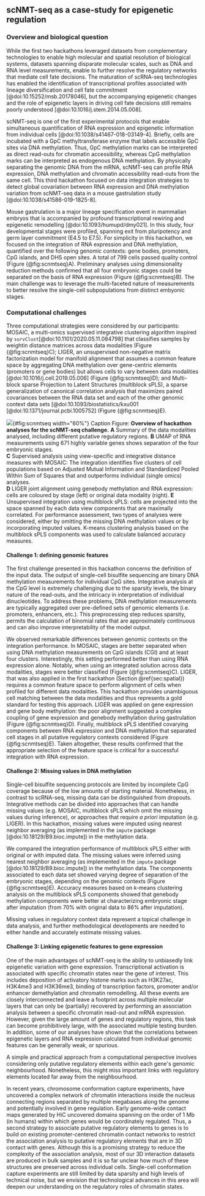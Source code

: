 ## scNMT-seq as a case-study for epigenetic regulation

### Overview and biological question

While the first two hackathons leveraged datasets from complementary technologies to enable high molecular and spatial resolution of biological systems, datasets spanning disparate molecular scales, such as DNA and RNA level measurements, enable to further resolve the regulatory networks that mediate cell fate decisions. The maturation of scRNA-seq technologies has enabled the identification of transcriptional profiles associated with lineage diversification and cell fate commitment [@doi:10.15252/msb.20178046], but the accompanying epigenetic changes and the role of epigenetic layers in driving cell fate decisions still remains poorly understood [@doi:10.1016/j.stem.2014.05.008].

scNMT-seq is one of the first experimental protocols that enable simultaneous quantification of RNA expression and epigenetic information from individual cells [@doi:10.1038/s41467-018-03149-4]. Briefly, cells are incubated with a GpC methyltransferase enzyme that labels accessible GpC sites via DNA methylation. Thus, GpC methylation marks can be interpreted as direct read-outs for chromatin accessibility, whereas CpG methylation marks can be interpreted as endogenous DNA methylation. By physically separating the genomic DNA from the mRNA, scNMT-seq can profile RNA expression, DNA methylation and chromatin accessibility read-outs from the same cell. This third hackathon focused on data integration strategies to detect global covariation between RNA expression and DNA methylation variation from scNMT-seq data in a mouse gastrulation study [@doi:10.1038/s41586-019-1825-8].

Mouse gastrulation is a major lineage specification event in mammalian embryos that is accompanied by profound transcriptional rewiring and epigenetic remodelling [@doi:10.1093/humupd/dmy021]. In this study, four developmental stages were profiled, spanning exit from pluripotency and germ layer commitment (E4.5 to E7.5). For simplicity in this hackathon, we focused on the integration of RNA expression and DNA methylation, quantified over the following genomic contexts: gene bodies, promoters, CpG islands, and DHS open sites. A total of 799 cells passed quality control (Figure {@fig:scnmtseq}A). Preliminary analyses using dimensionality reduction methods confirmed that all four embryonic stages could be separated on the basis of RNA expression (Figure {@fig:scnmtseq}B). The main challenge was to leverage the multi-faceted nature of measurements to better resolve the single-cell subpopulations from distinct embyonic stages.

### Computational challenges

Three computational strategies were considered by our participants: MOSAIC, a multi-omics supervised integrative clustering algorithm inspired by `survClust`[@doi:10.1101/2020.05.11.084798] that classifies samples by weightin distance matrices across data modalities (Figure {@fig:scnmtseq}C); LIGER, an unsupervised non-negative matrix factorization model for manifold alignment that assumes a common feature space by aggregating DNA methylation over gene-centric elements (promoters or gene bodies) but allows cells to vary between data modalities [@doi:10.1016/j.cell.2019.05.006] (Figure {@fig:scnmtseq}D); and Multi-block sparse Projection to Latent Structures (multiblock sPLS), a sparse generalization of canonical correlation analysis that maximizes paired covariances between the RNA data set and each of the other genomic context data sets [@doi:10.1093/biostatistics/kxu001 [@doi:10.1371/journal.pcbi.1005752] (Figure {@fig:scnmtseq}E).

![](images/scNMTseq.png){#fig:scnmtseq width="60%"} 
Caption Figure: **Overview of hackathon analyses for the scNMT-seq challenge.**
**A** Summary of the data modalities analysed, including different putative regulatory regions.
**B** UMAP of RNA measurements using 671 highly variable genes shows separation of the four embryonic stages.  
**C** Supervised analysis using view-specific and integrative distance measures with MOSAIC: The integration identifies five clusters of cell populations based on Adjusted Mutual Information and Standardized Pooled Within Sum of Squares that and outperforms individual (single omics) analyses.  
**D** LIGER joint alignment using genebody methylation and RNA expression: cells are coloured by stage (left) or original data modality (right).
**E** Unsupervised integration using multiblock sPLS: cells are projected into the space spanned by each data view components that are maximally correlated. For performance assessment, two types of analyses were considered, either by omitting the missing DNA methylation values or by incorporating imputed values. K-means clustering analysis based on the multiblock sPLS components was used to calculate balanced accuracy measures.


#### Challenge 1: defining genomic features

The first challenge presented in this hackathon concerns the definition of the input data. The output of single-cell bisulfite sequencing are binary DNA methylation measurements for individual CpG sites. Integrative analysis at the CpG level is extremely challenging due to the sparsity levels, the binary nature of the read-outs, and the intricacy in interpretation of individual dinucleotides. To address these problems, DNA methylation measurements are typically aggregated over pre-defined sets of genomic elements (i.e. promoters, enhancers, etc.). This preprocessing step reduces sparsity, permits the calculation of binomial rates that are approximately continuous and can also improve interpretability of the model output.

<!-- There are two common strategies to define genomic elements. The first one is to use a running window approach across the entire genome. This strategy has been successful to distinguish heterogeneous cell types, but it does not improve interpretabiliy and it typically leads to an enormously large feature set. The alternative strategy is to adopt a biologically-informed approach where genic annotations (e.g. genebody, exon, or promoter regions) as well as ChIP-seq data or chromatin accessibility information is employed to restrict the feature space to genomic regions of regulatory potential. -->

We observed remarkable differences between genomic contexts on the integration performance. In MOSAIC, stages are better separated when using DNA methylation measurements on CpG islands (CGI) and at least four clusters. Interestingly, this setting performed better than using RNA expression alone. Notably, when using an integrated solution across data modalities, stages were better classified (Figure {@fig:scnmtseq}C). LIGER, that was also applied in the first hackathon (Section @ref{sec:spatial}) requires a common feature space to perform alignment of cells when profiled for different data modalities. This hackathon provides unambiguous cell matching between the data modalities and thus represents a gold standard for testing this approach. LIGER was applied on gene expression and gene body methylation: the poor alignment suggested a complex coupling of gene expression and genebody methylation during gastrulation (Figure {@fig:scnmtseq}D). Finally, multiblock sPLS identified covarying components between RNA expression and DNA methylation that separated cell stages in all putative regulatory contexts considered (Figure {@fig:scnmtseq}E). Taken altogether, these results confirmed that the appropriate selection of the feature space is critical for a successful integration with RNA expression.


#### Challenge 2: Missing values in DNA methylation

Single-cell bisulfite sequencing protocols are limited by incomplete CpG coverage because of the low amounts of starting material. Nonetheless, in contrast to scRNA-seq, missing data can be distinguished from dropouts. Integrative methods can be divided into approaches that can handle missing values (e.g. MOSAIC, multiblock sPLS which omit the missing values during inference), or approaches that require *a priori* imputation (e.g. LIGER). In this hackathon, missing values were imputed using nearest neighbor averaging (as implemented in the `impute` package [@doi:10.18129/B9.bioc.impute]) in the methylation data.

We compared the integration performance of multiblock sPLS either with original or with imputed data. The missing values were inferred using nearest neighbor averaging (as implemented in the `impute` package [@doi:10.18129/B9.bioc.impute]) in the methylation data. The components associated to each data set showed varying degree of separation of the embryonic stages, depending on the genomic contexts (Figure {@fig:scnmtseq}E). Accuracy measures based on k-means clustering analysis on the multiblock sPLS components showed that genebody methylation components were better at characterizing embryonic stage after imputation (from 70% with original data to 86% after imputation).

Missing values in regulatory context data represent a topical challenge in data analysis, and further methodological developments are needed to either handle and accurately estimate missing values.


#### Challenge 3: Linking epigenetic features to gene expression

One of the main advantages of scNMT-seq is the ability to unbiasedly link epigenetic variation with gene expression. Transcriptional activation is associated with specific chromatin states near the gene of interest. This includes deposition of activatory histone marks such as H3K27ac, H3K4me3 and H3K36me3, binding of transcription factors, promoter and/or enhancer demethylation and chromatin remodelling. All these events are closely interconnected and leave a footprint across multiple molecular layers that can only be (partially) recovered by performing an association analysis between a specific chromatin read-out and mRNA expression. However, given the large amount of genes and regulatory regions, this task can become prohibitively large, with the associated multiple testing burden. In addition, some of our analyses have shown that the correlations between epigenetic layers and RNA expression calculated from individual genomic features can be generally weak, or spurious.

A simple and practical approach from a computational perspective involves considering only putative regulatory elements within each gene's genomic neighbourhood. Nonetheless, this might miss important links with regulatory elements located far away from the neighbourhood.

In recent years, chromosome conformation capture experiments, have uncovered a complex network of chromatin interactions inside the nucleus connecting regions separated by multiple megabases along the genome and potentially involved in gene regulation. Early genome-wide contact maps generated by HiC uncovered domains spanning on the order of 1 Mb (in humans) within which genes would be coordinately regulated. Thus, a second strategy to associate putative regulatory elements to genes is to build on existing promoter-centered chromatin contact networks to restrict the association analysis to putative regulatory elements that are in 3D contact with genes.
Although this is a promising strategy to reduce the complexity of the association analysis, most of our 3D interaction datasets are produced in bulk samples and it is so far unclear how much of these structures are preserved across individual cells. Single-cell conformation capture experiments are still limited by data sparsity and high levels of technical noise, but we envision that technological advances in this area will deepen our understanding on the regulatory roles of chromatin states.
